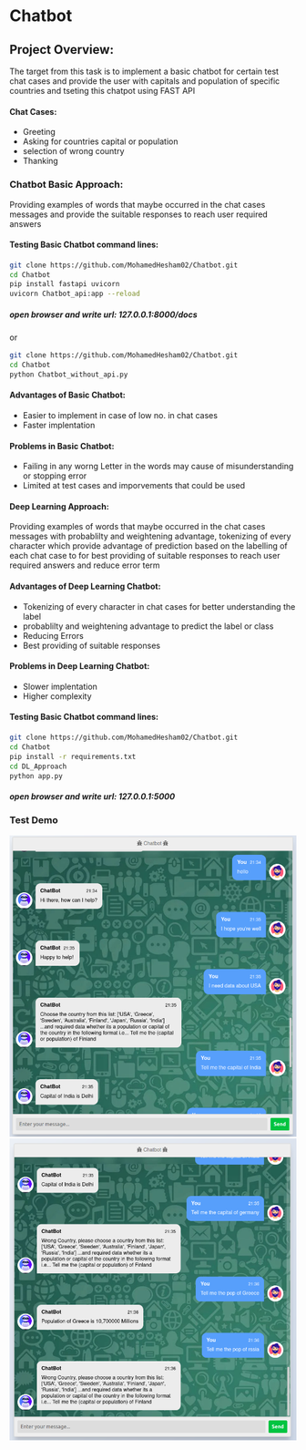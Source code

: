 # Chatbot

## Project Overview:

The target from this task is to implement a basic chatbot for certain test chat cases and provide the user with capitals and population of specific countries and tseting this chatpot using FAST API


#### Chat Cases:
  * Greeting
  * Asking for countries capital or population
  * selection of wrong country
  * Thanking 

### Chatbot Basic Approach:

Providing examples of words that maybe occurred in the chat cases messages and provide the suitable responses to reach user required answers
  
#### Testing Basic Chatbot command lines:
  ```sh
  git clone https://github.com/MohamedHesham02/Chatbot.git
  cd Chatbot
  pip install fastapi uvicorn
  uvicorn Chatbot_api:app --reload
  ```
##### open browser and write url: 127.0.0.1:8000/docs

  or 
  
  ```sh
  git clone https://github.com/MohamedHesham02/Chatbot.git
  cd Chatbot
  python Chatbot_without_api.py
  ```
  
#### Advantages of Basic Chatbot:
  * Easier to implement in case of low no. in chat cases
  * Faster implentation
  
#### Problems in Basic Chatbot:

  * Failing in any worng Letter in the words may cause of misunderstanding or stopping error 
  * Limited at test cases and imporvements that could be used 
  
#### Deep Learning Approach:

Providing examples of words that maybe occurred in the chat cases messages with probablilty and weightening advantage, tokenizing of every character which provide advantage of prediction based on the labelling of each chat case to for best providing of suitable responses to reach user required answers and reduce error term

#### Advantages of Deep Learning Chatbot:
  * Tokenizing of every character in chat cases for better understanding the label 
  * probablilty and weightening advantage to predict the label or class 
  * Reducing Errors 
  * Best providing of suitable responses
  
  
#### Problems in Deep Learning Chatbot:

  * Slower implentation
  * Higher complexity 
  
#### Testing Basic Chatbot command lines:

  ```sh
  git clone https://github.com/MohamedHesham02/Chatbot.git
  cd Chatbot
  pip install -r requirements.txt
  cd DL_Approach
  python app.py
  ```
 
##### open browser and write url: 127.0.0.1:5000


### Test Demo

![alt text](DL_Approach/test_imgs/1.png)
![alt text](DL_Approach/test_imgs/2.png)
